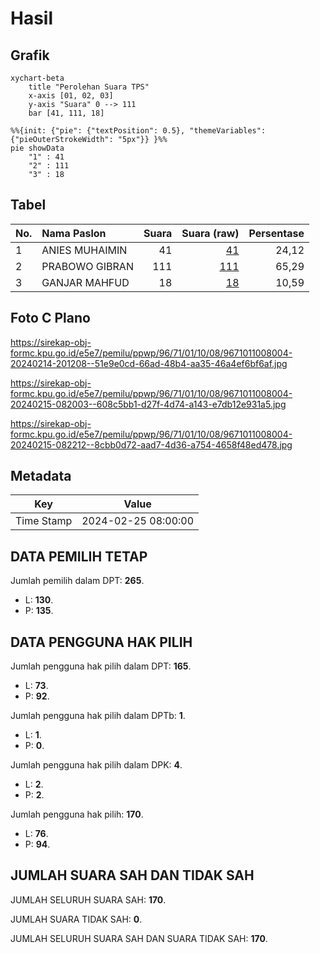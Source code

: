 # Hasil

## Grafik

```mermaid
xychart-beta
    title "Perolehan Suara TPS"
    x-axis [01, 02, 03]
    y-axis "Suara" 0 --> 111
    bar [41, 111, 18]
```

```mermaid
%%{init: {"pie": {"textPosition": 0.5}, "themeVariables": {"pieOuterStrokeWidth": "5px"}} }%%
pie showData
    "1" : 41
    "2" : 111
    "3" : 18
```

## Tabel

| No. | Nama Paslon    | Suara | Suara (raw) | Persentase |
|:--- |:-------------- | -----:| -----------:| ----------:|
| 1   | ANIES MUHAIMIN | 41    | [41][p-1]   | 24,12      |
| 2   | PRABOWO GIBRAN | 111   | [111][p-2]  | 65,29      |
| 3   | GANJAR MAHFUD  | 18    | [18][p-3]   | 10,59      |


[p-1]: https://github.com/gigit-pemilu/pemilu-2024-96-papua-barat-daya/blob/main/pilpres/hitung-suara/sub/96-papua-barat-daya/sub/71-kota-sorong/sub/01-sorong/sub/1008-remu/sub/004-tps/sub/paslon-1.txt
[p-2]: https://github.com/gigit-pemilu/pemilu-2024-96-papua-barat-daya/blob/main/pilpres/hitung-suara/sub/96-papua-barat-daya/sub/71-kota-sorong/sub/01-sorong/sub/1008-remu/sub/004-tps/sub/paslon-2.txt
[p-3]: https://github.com/gigit-pemilu/pemilu-2024-96-papua-barat-daya/blob/main/pilpres/hitung-suara/sub/96-papua-barat-daya/sub/71-kota-sorong/sub/01-sorong/sub/1008-remu/sub/004-tps/sub/paslon-3.txt

## Foto C Plano

https://sirekap-obj-formc.kpu.go.id/e5e7/pemilu/ppwp/96/71/01/10/08/9671011008004-20240214-201208--51e9e0cd-66ad-48b4-aa35-46a4ef6bf6af.jpg

https://sirekap-obj-formc.kpu.go.id/e5e7/pemilu/ppwp/96/71/01/10/08/9671011008004-20240215-082003--608c5bb1-d27f-4d74-a143-e7db12e931a5.jpg

https://sirekap-obj-formc.kpu.go.id/e5e7/pemilu/ppwp/96/71/01/10/08/9671011008004-20240215-082212--8cbb0d72-aad7-4d36-a754-4658f48ed478.jpg


## Metadata

| Key        | Value               |
| ---------- | ------------------- |
| Time Stamp | 2024-02-25 08:00:00 |


## DATA PEMILIH TETAP

Jumlah pemilih dalam DPT: **265**.
 * L: **130**.
 * P: **135**.

## DATA PENGGUNA HAK PILIH

Jumlah pengguna hak pilih dalam DPT: **165**.
 * L: **73**.
 * P: **92**.

Jumlah pengguna hak pilih dalam DPTb: **1**.
 * L: **1**.
 * P: **0**.

Jumlah pengguna hak pilih dalam DPK: **4**.
 * L: **2**.
 * P: **2**.

Jumlah pengguna hak pilih: **170**.
 * L: **76**.
 * P: **94**.

## JUMLAH SUARA SAH DAN TIDAK SAH

JUMLAH SELURUH SUARA SAH: **170**.

JUMLAH SUARA TIDAK SAH: **0**.

JUMLAH SELURUH SUARA SAH DAN SUARA TIDAK SAH: **170**.


